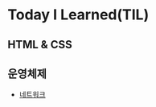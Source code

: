 # Today I Learned(TIL)

## HTML & CSS

## 운영체제
* [네트워크](https://github.com/cheese10yun/TIL/blob/master/network/OSI-7%EA%B3%84%EC%B8%B5.md)
